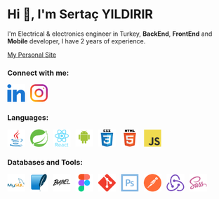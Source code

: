 <h1>Hi 👋, I&#39;m Sertaç YILDIRIR</h1>

<p>I&#39;m Electrical & electronics engineer in Turkey, <strong>BackEnd</strong>, <strong>FrontEnd</strong> and <strong>Mobile</strong> developer, I have 2 years of experience.</p>

<a href='https://ysertac.github.io/personalsite/'>My Personal Site</a>

<h3>Connect with me:</h3>

<p><a href="https://linkedin.com/in/sertacyildirir" target="_blank"><img alt="sertacyildirir" src="./social_icon/linked-in-alt.svg" width="40" /></a>&nbsp; &nbsp;<a href="https://instagram.com/ysertacc" target="blank"><img alt="ysertacc" src="./social_icon//instagram.svg" width="40" /></a></p>

<h3>Languages:</h3>

<p><a href="https://www.java.com" target="_blank"><img alt="java" src="./languages_icon/java.svg" width="40" /></a>&nbsp;&nbsp;&nbsp;<a href="https://spring.io/" target="_blank"><img alt="spring" src="./languages_icon/spring.svg" width="40" /></a>&nbsp;&nbsp;&nbsp;<a href="https://reactjs.org/" target="_blank"><img alt="react" src="./languages_icon/reactjs.svg" width="40" /></a>&nbsp;&nbsp;&nbsp;<a href="https://developer.android.com" target="_blank"><img alt="android" src="./languages_icon/android.svg" width="40" /></a>&nbsp;&nbsp;&nbsp;<a href="https://www.w3schools.com/css/" target="_blank"><img alt="css3" src="./languages_icon/css3.svg" width="40" /></a>&nbsp;&nbsp;&nbsp;<a href="https://www.w3.org/html/" target="_blank"><img alt="html5" src="./languages_icon/html5.svg" width="40" /></a>&nbsp;&nbsp;&nbsp;<a href="https://developer.mozilla.org/en-US/docs/Web/JavaScript" target="_blank"><img alt="javascript" src="./languages_icon/javascript.svg" width="40" /></a>&nbsp;&nbsp;&nbsp;</p>

<h3>Databases and Tools:</h3>

<p><a href="https://www.mysql.com/" target="_blank"><img alt="mysql" src="./databases_and_tools/mysql.svg" width="40" /></a>&nbsp;&nbsp;&nbsp;<a href="https://www.sqlite.org/" target="_blank"><img alt="sqlite" src="./databases_and_tools/sqlite.svg" width="40" /></a>&nbsp;&nbsp;&nbsp;<a href="https://babeljs.io/" target="_blank"><img alt="babel" src="./databases_and_tools/babeljs.svg" width="40" /></a>&nbsp;&nbsp;&nbsp;<a href="https://www.figma.com/" target="_blank"><img alt="figma" src="./databases_and_tools/figma.svg" width="40" /></a>&nbsp;&nbsp;&nbsp;<a href="https://git-scm.com/" target="_blank"><img alt="git" src="./databases_and_tools/git.svg" width="40" /></a>&nbsp;&nbsp;&nbsp;<a href="https://www.photoshop.com/en" target="_blank"><img alt="photoshop" src="./databases_and_tools/photoshop.svg" width="40" /></a>&nbsp;&nbsp;&nbsp;<a href="https://postman.com" target="_blank"><img alt="postman" src="./databases_and_tools/postman.svg" width="40" /></a>&nbsp;&nbsp;&nbsp;<a href="https://redux.js.org" target="_blank"><img alt="redux" src="./databases_and_tools/redux.svg" width="40" /></a>&nbsp;&nbsp;&nbsp;<a href="https://sass-lang.com" target="_blank"><img alt="sass" src="./databases_and_tools/sass.svg" width="40" /></a>&nbsp;&nbsp;&nbsp;</p>

<p>&nbsp;</p>
